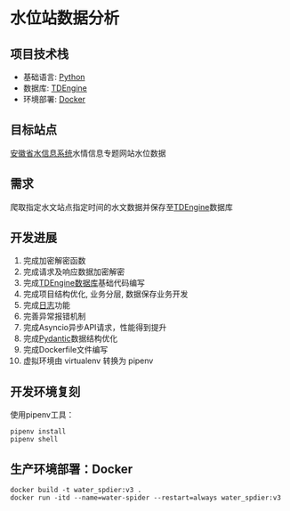 # 水位站数据分析

## 项目技术栈
- 基础语言: [Python](https://www.python.org/)
- 数据库: [TDEngine](https://docs.taosdata.com/)
- 环境部署: [Docker](https://www.docker.com/)


## 目标站点
[安徽省水信息系统](http://yc.wswj.net/ahsxx/LOL/?refer=upl&to=public_public)水情信息专题网站水位数据


## 需求
爬取指定水文站点指定时间的水文数据并保存至[TDEngine](https://docs.taosdata.com/)数据库


## 开发进展
1. 完成加密解密函数
2. 完成请求及响应数据加密解密
3. 完成[TDEngine数据库](https://docs.taosdata.com/)基础代码编写
4. 完成项目结构优化, 业务分层, 数据保存业务开发
5. 完成[日志](https://docs.python.org/zh-cn/3/library/logging.html)功能
6. 完善异常报错机制
7. 完成Asyncio异步API请求，性能得到提升
8. 完成[Pydantic](https://docs.pydantic.dev/latest/)数据结构优化
9. 完成Dockerfile文件编写
10. 虚拟环境由 virtualenv 转换为 pipenv

## 开发环境复刻
使用pipenv工具：
```shell
pipenv install
pipenv shell
```


## 生产环境部署：Docker
```shell
docker build -t water_spdier:v3 .
docker run -itd --name=water-spider --restart=always water_spdier:v3
```
